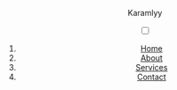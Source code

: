 
<!DOCTYPE html>
<html lang="en">
    <head>
        <meta charset="UTF-8">
        <meta http-equiv="X-UA-Compatible" content="IE=edge">
        <meta name="viewport" content="width=device-width, initial-scale=1.0">
        <title>karamlyy.com</title>
        <link rel="stylesheet" href="style.css">
    </head>
    <body>
        <header>
            <p class = "Logo">Karamlyy</p>
            <input type="checkbox" name = "" class="btn" />
            <div class="nav">
                <ol>
                    <li><a href="">Home</a></li>
                    <li><a href="">About</a></li>
                    <li><a href="">Services</a></li>
                    <li><a href="">Contact</a></li>
                </ol>
            </div>
        </header>        
    </body>
</html>
